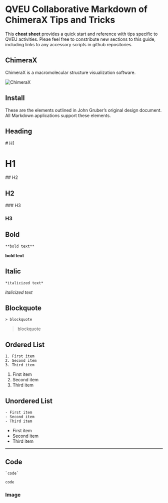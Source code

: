 # QVEU Collaborative Markdown of ChimeraX Tips and Tricks

This **cheat sheet** provides a quick start and reference with tips specific to QVEU activities. Pleae feel free to constribute new sections to this guide, including links to any accessory scripts in github repositories. 

## ChimeraX
ChimeraX is a macromolecular structure visualization software. 

![ChimeraX](https://www.cgl.ucsf.edu/chimerax/docs/quickstart/images/chimerax.png)

## Install

These are the elements outlined in John Gruber’s original design document. All Markdown applications support these elements.

## Heading

\# H1
# H1

\## H2
## H2
\### H3
### H3

## Bold

```
**bold text**
```
**bold text**

## Italic

```
*italicized text*
```
*italicized text*

## Blockquote
```
> blockquote
```
> blockquote

## Ordered List
```
1. First item 
2. Second item 
3. Third item 
```

1. First item
2. Second item
3. Third item

## Unordered List

```
- First item
- Second item 
- Third item
```
- First item
- Second item
- Third item
---
## Code

```
`code`
```
`code`

### Image
```

```
